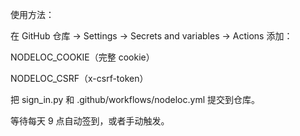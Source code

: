 使用方法：

在 GitHub 仓库 → Settings → Secrets and variables → Actions 添加：

NODELOC_COOKIE（完整 cookie）

NODELOC_CSRF（x-csrf-token）

把 sign_in.py 和 .github/workflows/nodeloc.yml 提交到仓库。

等待每天 9 点自动签到，或者手动触发。
